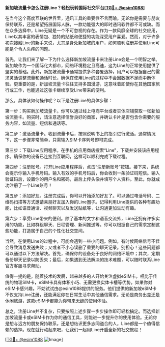 **新加坡流量卡怎么注册Line？轻松玩转国际社交平台[[TG💪+ @esim1088](https://t.me/s/esim1088)]**

在当今这个高度互联的世界里，通讯工具的重要性不言而喻。无论你是需要与朋友保持联系，还是希望拓展国际人脉，一款功能强大的即时通讯软件都不可或缺。而在众多选择中，Line无疑是一个不可忽视的存在。作为一款风靡全球的社交应用，Line以其丰富的表情包、独特的贴纸和便捷的功能深受用户喜爱。然而，对于许多初次接触Line的新手来说，尤其是身处新加坡的用户，如何顺利注册并使用Line可能是个令人头疼的问题。

首先，让我们来了解一下为什么选择新加坡流量卡来注册Line会是一个明智之举。新加坡作为一个国际化大都市，网络环境稳定且高速，这为Line的正常使用提供了坚实的基础。此外，新加坡流量卡通常提供多种套餐选择，用户可以根据自己的需求灵活调整流量和通话时长，确保在使用Line的过程中不会因数据不足而中断体验。更重要的是，新加坡流量卡往往支持多国漫游，这意味着即使你在其他国家旅行或工作，也能通过这张卡继续享受Line带来的便利。

那么，具体该如何操作呢？以下是注册Line的具体步骤：

第一步：购买新加坡流量卡。你可以通过线上电商平台或者实体店铺获取一张新加坡流量卡。购买时，请注意选择信誉良好的商家，并确认卡片是否包含你需要的服务内容，如流量、短信和通话等。

第二步：激活流量卡。收到流量卡后，按照说明书上的指引进行激活。通常情况下，这一步骤非常简单，只需输入SIM卡序列号即可完成。

第三步：下载Line应用程序。在手机的应用商店搜索“Line”，下载并安装该应用程序。确保你的设备已连接到互联网，这样可以顺利完成下载过程。

第四步：注册账号。打开Line应用程序后，点击“注册新账号”按钮。接下来，系统会提示你输入手机号码。输入有效的手机号码后，你会收到一条验证码短信。输入验证码后，设置你的用户名和密码，最后上传头像并填写个人资料。至此，你就成功注册了一个Line账号！

第五步：添加好友。注册完成后，你可以开始添加好友了。可以通过电话号码、二维码扫描等方式邀请亲朋好友加入你的Line圈子。记得利用Line提供的各种有趣功能，比如语音通话、视频聊天以及发送贴纸等，让沟通更加生动有趣。

第六步：享受Line带来的便利。除了基本的文字和语音交流外，Line还拥有许多实用的功能，比如群组聊天、日程管理、新闻推送等。你可以根据自己的需求定制这些功能，打造属于自己的个性化社交空间。

当然，在使用Line的过程中，可能会遇到一些小问题。例如，有时候网络信号不佳会导致消息发送失败；又或者不小心误删了重要的聊天记录。别担心！这些问题都可以通过以下方法解决。首先，确保你的设备处于良好的网络环境中；其次，定期备份聊天记录以防丢失；最后，如果遇到无法解决的技术难题，可以随时联系Line官方客服寻求帮助。

值得一提的是，随着技术的发展，越来越多的人开始关注虚拟eSIM卡。相比于传统的物理SIM卡，eSIM卡具有体积小巧、无需更换实体卡槽等优势。如果你对eSIM卡感兴趣，不妨试试由@esim1088提供的服务。他们提供的新加坡eSIM卡不仅支持Line注册，还能满足你在日常生活中其他通信需求。无论是商务出差还是休闲旅游，这款eSIM卡都能为你带来无缝的使用体验。

总之，注册Line并不复杂，只要按照上述步骤一步步操作即可轻松搞定。而选择新加坡流量卡或eSIM卡作为你的通信工具，则能进一步提升你的使用体验。无论你是想与远方的朋友保持联系，还是想结识更多志同道合的人，Line都是一个值得信赖的选择。现在就行动起来吧，让我们一起用Line开启全新的社交旅程！

[[TG💪+ @esim1088](https://t.me/s/esim1088) ![Image](https://i.postimg.cc/4NQfJmqS/Snipaste-2025-05-13-00-14-12.png)]